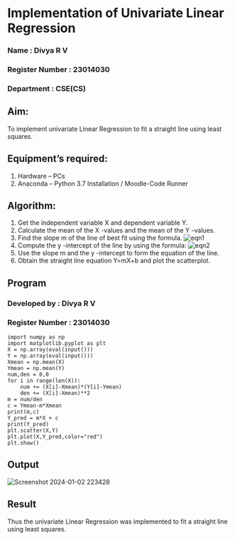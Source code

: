 # Implementation of Univariate Linear Regression
### Name : Divya R V
### Register Number : 23014030
### Department : CSE(CS)
## Aim:
To implement univariate Linear Regression to fit a straight line using least squares.
## Equipment’s required:
1.	Hardware – PCs
2.	Anaconda – Python 3.7 Installation / Moodle-Code Runner
## Algorithm:
1.	Get the independent variable X and dependent variable Y.
2.	Calculate the mean of the X -values and the mean of the Y -values.
3.	Find the slope m of the line of best fit using the formula.
 ![eqn1](./eq1.jpg)
4.	Compute the y -intercept of the line by using the formula:
![eqn2](./eq2.jpg)  
5.	Use the slope m and the y -intercept to form the equation of the line.
6.	Obtain the straight line equation Y=mX+b and plot the scatterplot.
## Program
### Developed by : Divya R V
### Register Number : 23014030
```
import numpy as np
import matplotlib.pyplot as plt
X = np.array(eval(input()))
Y = np.array(eval(input()))
Xmean = np.mean(X)
Ymean = np.mean(Y)
num,den = 0,0
for i in range(len(X)):
    num += (X[i]-Xmean)*(Y[i]-Ymean)
    den += (X[i]-Xmean)**2
m = num/den
c = Ymean-m*Xmean
print(m,c)
Y_pred = m*X + c
print(Y_pred)
plt.scatter(X,Y)
plt.plot(X,Y_pred,color="red")
plt.show()
```
## Output
![Screenshot 2024-01-02 223428](https://github.com/rdivyav/Univariate-Linear-Regression/assets/148604723/6b34c97a-674f-4f08-9310-82abde4e3eda)
## Result
Thus the univariate Linear Regression was implemented to fit a straight line using least squares.
